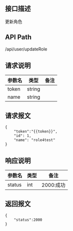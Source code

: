 ## 接口描述
更新角色
## API Path
/api/user/updateRole
## 请求说明
|参数名   |类型    |备注             |
|---------|--------|-----------------|
|token    |string  |                 |
|name     |string  |                 |
## 请求报文
    {
        "token":"{{token}}",
        "id": 1,
        "name": "role4test"
    }
## 响应说明
|参数名   |类型    |备注             |
|---------|--------|-----------------|
|status   |int     |2000:成功        |
## 返回报文
	{
		"status":2000	
	}
